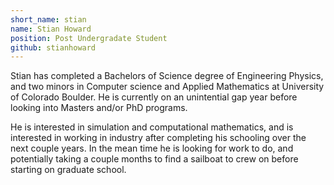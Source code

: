 ```yaml
---
short_name: stian
name: Stian Howard
position: Post Undergradate Student
github: stianhoward
---
```


Stian has completed a Bachelors of Science degree of Engineering Physics, and two minors in Computer science and Applied Mathematics at University of Colorado Boulder. He is currently on an unintential gap year before looking into Masters and/or PhD programs. 

  He is interested in simulation and computational mathematics, and is interested in working in industry after completing his schooling over the next couple years. In the mean time he is looking for work to do, and potentially taking a couple months to find a sailboat to crew on before starting on graduate school.
